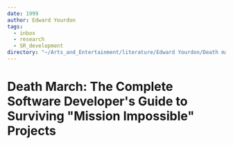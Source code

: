 ```yaml
---
date: 1999
author: Edward Yourdon
tags:
  - inbox
  - research
  - SR_development
directory: "~/Arts_and_Entertainment/literature/Edward Yourdon/Death march_ the complete software developer's guide to surviving _mission impossible_ projects (2375)/"
---
```


# Death March: The Complete Software Developer's Guide to Surviving "Mission Impossible" Projects

